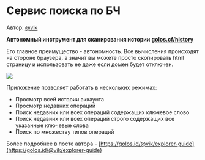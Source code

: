 # Сервис поиска по БЧ

Автор: [@vik](https://golos.id/@vik)

**Автономный инструмент для сканирования истории** [**golos.cf/history**](https://golos.cf/history/)

Его главное преимущество - автономность. Все вычисления происходят на стороне браузера, а значит вы можете просто скопировать html страницу и использовать ее даже если домен будет отключен.

![](https://i.imgur.com/8TsLyRd.gif)

Приложение позволяет работать в нескольких режимах:

* Просмотр всей истории аккаунта
* Просмотр недавних операций
* Поиск недавних или всех операций содержащих ключевое слово
* Поиск недавних или всех операций строго содержащих все указанные ключевые слова
* Поиск по множеству типов операций

Более подробнее в посте автора - [https://golos.id/@vik/explorer-guide](https://golos.id/@vik/explorer-guide)

